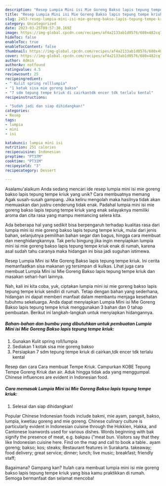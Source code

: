 ```yaml
---
description: "Resep Lumpia Mini isi Mie Goreng Bakso lapis tepung tempe kriuk{ yang Menggugah Selera"
title: "Resep Lumpia Mini isi Mie Goreng Bakso lapis tepung tempe kriuk{ yang Menggugah Selera"
slug: 2453-resep-lumpia-mini-isi-mie-goreng-bakso-lapis-tepung-tempe-kriuk-yang-menggugah-selera
category: Uncategorized
date: 2023-03-25T09:57:30.169Z
image: https://img-global.cpcdn.com/recipes/af4a2133ab1d0576/680x482cq70/lumpia-mini-isi-mie-goreng-bakso-lapis-tepung-tempe-kriuk-foto-resep-utama.jpg
hideToc: false
enableToc: true
enableTocContent: false
thumbnail: https://img-global.cpcdn.com/recipes/af4a2133ab1d0576/680x482cq70/lumpia-mini-isi-mie-goreng-bakso-lapis-tepung-tempe-kriuk-foto-resep-utama.jpg
cover: https://img-global.cpcdn.com/recipes/af4a2133ab1d0576/680x482cq70/lumpia-mini-isi-mie-goreng-bakso-lapis-tepung-tempe-kriuk-foto-resep-utama.jpg
author: Admin
authorAv: notfound
ratingvalue: 4.5
reviewcount: 25
recipeingredient:
- " Kulit spring rolllumpia"
- "1 kotak sisa mie goreng bakso"
- "7 sdm tepung tempe kriuk di cairkantdk encer tdk terlalu kental"
recipeinstructions:

- "Sudah jadi dan siap dihidangkan!"
categories:
- Resep
tags:
- lumpia
- mini
- isi

katakunci: lumpia mini isi 
nutrition: 251 calories
recipecuisine: Indonesian
preptime: "PT37M"
cooktime: "PT31M"
recipeyield: "3"
recipecategory: Dessert

---
```



Asalamu'alaikum Anda sedang mencari ide resep lumpia mini isi mie goreng bakso lapis tepung tempe kriuk yang unik? Cara membuatnya memang Agak susah-susah gampang. Jika keliru mengolah maka hasilnya tidak akan memuaskan dan justru cenderung tidak enak. Padahal lumpia mini isi mie goreng bakso lapis tepung tempe kriuk yang enak selayaknya memiliki aroma dan cita rasa yang mampu memancing selera kita.


Ada beberapa hal yang sedikit bisa berpengaruh terhadap kualitas rasa dari lumpia mini isi mie goreng bakso lapis tepung tempe kriuk, mulai dari jenis bahan, selanjutnya pemilihan bahan segar dan bagus, hingga cara membuat dan menghidangkannya. Tak perlu bingung jika ingin menyiapkan lumpia mini isi mie goreng bakso lapis tepung tempe kriuk enak di rumah, karena asal sudah tahu caranya maka hidangan ini bisa jadi suguhan istimewa.

Resep Lumpia Mini isi Mie Goreng Bakso lapis tepung tempe kriuk. Ini cerita memanfaatkan sisa makanan yg tersimpan di kulkas. Lihat juga cara membuat Lumpia Mini isi Mie Goreng Bakso lapis tepung tempe kriuk dan masakan sehari-hari lainnya.


Nah, kali ini kita coba, yuk, ciptakan lumpia mini isi mie goreng bakso lapis tepung tempe kriuk sendiri di rumah. Tetap dengan bahan yang sederhana, hidangan ini dapat memberi manfaat dalam membantu menjaga kesehatan tubuhmu sekeluarga. Anda dapat menyiapkan Lumpia Mini isi Mie Goreng Bakso lapis tepung tempe kriuk menggunakan 3 bahan dan 0 tahap pembuatan. Berikut ini langkah-langkah untuk menyiapkan hidangannya.

<!--inarticleads1-->

##### Bahan-bahan dan bumbu yang dibutuhkan untuk pembuatan Lumpia Mini isi Mie Goreng Bakso lapis tepung tempe kriuk:

1. Gunakan  Kulit spring roll/lumpia
1. Sediakan 1 kotak sisa mie goreng bakso
1. Persiapkan 7 sdm tepung tempe kriuk di cairkan,tdk encer tdk terlalu kental


Resep dan cara Cara membuat Tempe Kriuk. Campurkan KOBE Tepung Tempe Goreng Kriuk dan air. Aduk hingga tidak ada yang menggumpal. Chinese influences are evident in Indonesian food. 

<!--inarticleads2-->

##### Cara memasak Lumpia Mini isi Mie Goreng Bakso lapis tepung tempe kriuk:


1. Selesai dan siap dihidangkan!

Popular Chinese Indonesian foods include bakmi, mie ayam, pangsit, bakso, lumpia, kwetiau goreng and mie goreng. Chinese culinary culture is particularly evident in Indonesian cuisine through the Hokkien, Hakka, and Cantonese loanwords used for various dishes. Words beginning with bak signify the presence of meat, e.g. bakpau (&#34;meat bun. Visitors say that they like Indonesian cuisine here. Find on the map and call to book a table.. ayam goreng; bakso; kos; steaks; Restaurant features in Surakarta. takeaway; food delivery; great service; dinner; lunch; live music; breakfast; friendly staff; 

Bagaimana? Gampang kan? Itulah cara membuat lumpia mini isi mie goreng bakso lapis tepung tempe kriuk yang bisa kamu praktikkan di rumah. Semoga bermanfaat dan selamat mencoba!
